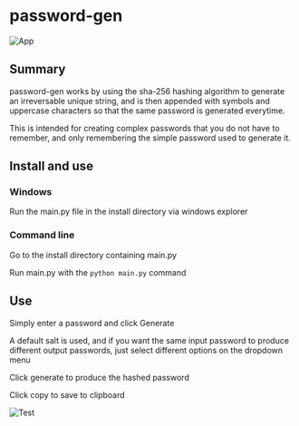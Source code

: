 # password-gen 
![App](https://i.imgur.com/uc2JMUa.png)

## Summary
password-gen works by using the sha-256 hashing algorithm to generate an irreversable unique string, and is then appended with symbols and uppercase characters so that the same password is generated everytime.

This is intended for creating complex passwords that you do not have to remember, and only remembering the simple password used to generate it.

## Install and use

### Windows
Run the main.py file in the install directory via windows explorer

### Command line
Go to the install directory containing main.py

Run main.py with the `python main.py` command

## Use
Simply enter a password and click Generate

A default salt is used, and if you want the same input password to produce different output passwords, just select different options on the dropdown menu


Click generate to produce the hashed password

Click copy to save to clipboard


![Test](https://i.imgur.com/lRtIFoy_d.webp?maxwidth=728&fidelity=grand)
